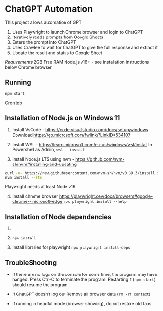 # ChatGPT Automation

This project allows automation of GPT
1. Uses Playwright to launch Chrome browser and login to ChatGPT
2. Iteratively reads prompts from Google Sheets
3. Enters the prompt into ChatGPT
4. Uses Crawlee to wait for ChatGPT to give the full response and extract it
3. Update the result and status to Google Sheet 

*Requirements*
2GB Free RAM
Node.js v16+ - see installation instructions below
Chrome browser

## Running


`npm start`

Cron job 


## Installation of Node.js on Windows 11

1. Install VsCode - https://code.visualstudio.com/docs/setup/windows
Download https://go.microsoft.com/fwlink/?LinkID=534107

2. Install WSL - https://learn.microsoft.com/en-us/windows/wsl/install
In Powershell as Admin, `wsl --install`

3. Install Node.js LTS using nvm - https://github.com/nvm-sh/nvm#installing-and-updating
```bash
curl -o- https://raw.githubusercontent.com/nvm-sh/nvm/v0.39.3/install.sh | bash
nvm install --lts
```
Playwright needs at least Node v16

4. Install chrome browser https://playwright.dev/docs/browsers#google-chrome--microsoft-edge
`npx playwright install --help`


## Installation of Node dependencies
1. 

2. `npm install`

3. Install libraries for playwright  `npx playwright install-deps`


## TroubleShooting

* If there are no logs on the console for some time, the program may have hanged.
Press Ctrl-C to terminate the program.
Restarting it (`npm start`) should resume the program

* If ChatGPT doesn't log out
Remove all browser data (`rm -rf context`)

* If running in headful mode (browser showing),
do not restore old tabs
